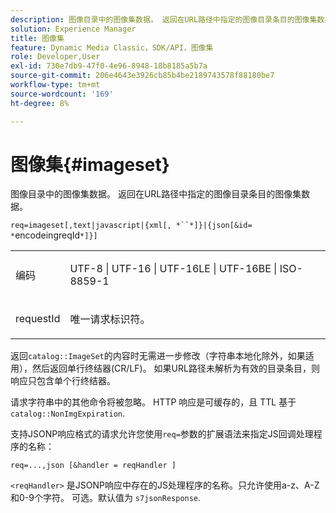 ```yaml
---
description: 图像目录中的图像集数据。 返回在URL路径中指定的图像目录条目的图像集数据。
solution: Experience Manager
title: 图像集
feature: Dynamic Media Classic，SDK/API，图像集
role: Developer,User
exl-id: 730e7db9-47f0-4e96-8948-18b8185a5b7a
source-git-commit: 206e4643e3926cb85b4be2189743578f88180be7
workflow-type: tm+mt
source-wordcount: '169'
ht-degree: 8%

---
```


# 图像集{#imageset}

图像目录中的图像集数据。 返回在URL路径中指定的图像目录条目的图像集数据。

`req=imageset[,text|javascript|{xml[, *``*]}|{json[&id= *`encodeingreqId`*]}]`

<table id="simpletable_86FF9E59B11D4C408F0D932D46CC2F8E"> 
 <tr class="strow"> 
  <td class="stentry"> <p><span class="codeph"><span class="varname"> 编码</span></span> </p> </td> 
  <td class="stentry"> <p><span class="codeph"> UTF-8 | UTF-16 | UTF-16LE | UTF-16BE | ISO-8859-1</span> </p></td> 
 </tr> 
 <tr class="strow"> 
  <td class="stentry"> <p><span class="codeph"><span class="varname"> requestId</span></span> </p></td> 
  <td class="stentry"> <p>唯一请求标识符。 </p></td> 
 </tr> 
</table>

返回`catalog::ImageSet`的内容时无需进一步修改（字符串本地化除外，如果适用），然后返回单行终结器(CR/LF)。 如果URL路径未解析为有效的目录条目，则响应只包含单个行终结器。

请求字符串中的其他命令将被忽略。 HTTP 响应是可缓存的，且 TTL 基于 `catalog::NonImgExpiration`.

支持JSONP响应格式的请求允许您使用`req=`参数的扩展语法来指定JS回调处理程序的名称：

`req=...,json [&handler = reqHandler ]`

`<reqHandler>` 是JSONP响应中存在的JS处理程序的名称。只允许使用a-z、A-Z和0-9个字符。 可选。默认值为 `s7jsonResponse`.
